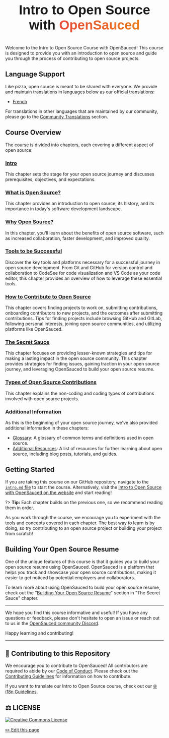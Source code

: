 <div align="center" style="text-align: center;">
    <div style="display: flex; align-items: center; justify-content: center;">
        <h1 style="font-size: 3em; font-family: 'Arial', sans-serif; font-weight: bold; margin: 25px 0;">Intro to Open Source with <span style="background: linear-gradient(to right, #e74c3c, #e67e22); -webkit-background-clip: text; color: transparent;"> OpenSauced
        </span> </h1>
    </div>
</div>

Welcome to the Intro to Open Source Course with OpenSauced! This course is designed to provide you with an introduction to open source and guide you through the process of contributing to open source projects.

## Language Support

Like pizza, open source is meant to be shared with everyone. We provide and maintain translations in languages below as our official translations:

- [French](./translations/fr/README.md)

For translations in other languages that are maintained by our community, please go to the [Community Translations](../community-translations.md) section.

## Course Overview

The course is divided into chapters, each covering a different aspect of open source:

### [Intro](intro.md)

This chapter sets the stage for your open source journey and discusses prerequisites, objectives, and expectations.

### [What is Open Source?](what-is-open-source.md)

This chapter provides an introduction to open source, its history, and its importance in today's software development landscape.

### [Why Open Source?](why-open-source.md)

In this chapter, you'll learn about the benefits of open source software, such as increased collaboration, faster development, and improved quality.

### [Tools to be Successful](tools-to-be-successful.md)

Discover the key tools and platforms necessary for a successful journey in open source development. From Git and GitHub for version control and collaboration to CodeSee for code visualization and VS Code as your code editor, this chapter provides an overview of how to leverage these essential tools.

### [How to Contribute to Open Source](how-to-contribute-to-open-source.md)

This chapter covers finding projects to work on, submitting contributions, onboarding contributors to new projects, and the outcomes after submitting contributions. Tips for finding projects include browsing GitHub and GitLab, following personal interests, joining open source communities, and utilizing platforms like OpenSauced.

### [The Secret Sauce](the-secret-sauce.md)

This chapter focuses on providing lesser-known strategies and tips for making a lasting impact in the open source community. This chapter provides strategies for finding issues, gaining traction in your open source journey, and leveraging OpenSauced to build your open source resume.

### [Types of Open Source Contributions](types-of-contributions.md)

This chapter explains the non-coding and coding types of contributions involved with open source projects.

### Additional Information

As this is the beginning of your open source journey, we've also provided additional information in these chapters:

- [Glossary](glossary.md): A glossary of common terms and definitions used in open source.
- [Additional Resources](additional-resources.md): A list of resources for further learning about open source, including blog posts, tutorials, and guides.

## Getting Started

If you are taking this course on our GitHub repository, navigate to the [`intro.md` file](intro.md) to start the course. Alternatively, visit the [Intro to Open Source with OpenSauced on the website](https://intro.opensauced.pizza/#/intro-to-oss/) and start reading!

?> **Tip:** Each chapter builds on the previous one, so we recommend reading them in order.

As you work through the course, we encourage you to experiment with the tools and concepts covered in each chapter. The best way to learn is by doing, so try contributing to an open source project or building your project from scratch!

## Building Your Open Source Resume

One of the unique features of this course is that it guides you to build your open source resume using OpenSauced. OpenSauced is a platform that helps you track and showcase your open source contributions, making it easier to get noticed by potential employers and collaborators.

To learn more about using OpenSauced to build your open source resume, check out the "[Building Your Open Source Resume](the-secret-sauce.md#building-your-open-source-resume)" section in "The Secret Sauce" chapter.

---

We hope you find this course informative and useful! If you have any questions or feedback, please don't hesitate to open an issue or reach out to us in the [OpenSauced community Discord](https://discord.com/invite/U2peSNf23P).

Happy learning and contributing!

---

## 🤝 Contributing to this Repository

We encourage you to contribute to OpenSauced! All contributors are required to abide by our [Code of Conduct](https://github.com/open-sauced/.github/blob/main/CODE_OF_CONDUCT.md). Please check out the [Contributing Guidelines](../CONTRIBUTING.md) for information on how to contribute.

If you want to translate our Intro to Open Source course, check out our [🌐 i18n Guidelines](../i18n-guidelines.md).

## ⚖️ LICENSE

[![Creative Commons License](https://i.creativecommons.org/l/by/4.0/88x31.png)](https://creativecommons.org/licenses/by/4.0/)

<footer>
  <a href="https://github.com/open-sauced/intro/blob/main/docs/intro-to-oss/README.md">✏️ Edit this page</a>
</footer>
